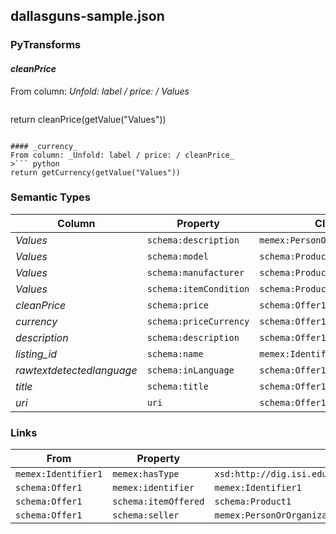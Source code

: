 ## dallasguns-sample.json

### PyTransforms
#### _cleanPrice_
From column: _Unfold: label / price: / Values_
>``` python
return cleanPrice(getValue("Values"))
```

#### _currency_
From column: _Unfold: label / price: / cleanPrice_
>``` python
return getCurrency(getValue("Values"))
```


### Semantic Types
| Column | Property | Class |
|  ----- | -------- | ----- |
| _Values_ | `schema:description` | `memex:PersonOrOrganization1`|
| _Values_ | `schema:model` | `schema:Product1`|
| _Values_ | `schema:manufacturer` | `schema:Product1`|
| _Values_ | `schema:itemCondition` | `schema:Product1`|
| _cleanPrice_ | `schema:price` | `schema:Offer1`|
| _currency_ | `schema:priceCurrency` | `schema:Offer1`|
| _description_ | `schema:description` | `schema:Offer1`|
| _listing_id_ | `schema:name` | `memex:Identifier1`|
| _rawtextdetectedlanguage_ | `schema:inLanguage` | `schema:Offer1`|
| _title_ | `schema:title` | `schema:Offer1`|
| _uri_ | `uri` | `schema:Offer1`|


### Links
| From | Property | To |
|  --- | -------- | ---|
| `memex:Identifier1` | `memex:hasType` | `xsd:http://dig.isi.edu/weapons/data/thesaurus/identifier/dallasguns`|
| `schema:Offer1` | `memex:identifier` | `memex:Identifier1`|
| `schema:Offer1` | `schema:itemOffered` | `schema:Product1`|
| `schema:Offer1` | `schema:seller` | `memex:PersonOrOrganization1`|
